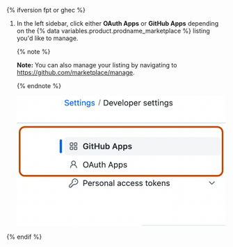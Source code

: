 {% ifversion fpt or ghec %}
1. In the left sidebar, click either **OAuth Apps** or **GitHub Apps** depending on the {% data variables.product.prodname_marketplace %} listing you'd like to manage.

   {% note %}

   **Note:** You can also manage your listing by navigating to https://github.com/marketplace/manage.

   {% endnote %}

   ![Screenshot of the sidebar on the "Developer Settings" page of {% data variables.product.prodname_dotcom %}. Options labeled "{% data variables.product.prodname_github_apps %}" and "{% data variables.product.prodname_oauth_apps %}" are outlined in dark orange.](/assets/images/settings/apps_choose_app.png)

{% endif %}
